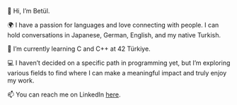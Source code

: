 👋 Hi, I’m Betül.

🌍 I have a passion for languages and love connecting with people. I can hold conversations in Japanese, German, English, and my native Turkish.

🌱 I’m currently learning C and C++ at 42 Türkiye.

💻 I haven’t decided on a specific path in programming yet, but I’m exploring various fields to find where I can make a meaningful impact and truly enjoy my work.

📫 You can reach me on LinkedIn [here](https://www.linkedin.com/in/bet%C3%BCl-korkut-459990312?lipi=urn%3Ali%3Apage%3Ad_flagship3_profile_view_base_contact_details%3B4QvF89MGTBSJXYhV7UTWuA%3D%3D).

<!---
This is a midi comment i suppose.
---> 
